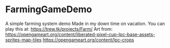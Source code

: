 # FarmingGameDemo
A simple farming system demo
Made in my down time on vacation.
You can play this at:
https://trew.tk/projects/Farm/
Art from:
https://opengameart.org/content/liberated-pixel-cup-lpc-base-assets-sprites-map-tiles
https://opengameart.org/content/lpc-crops
